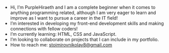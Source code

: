 -  Hi, I’m PurpleHiraeth and I am a complete beginner when it comes to anything programming related, although I am very eager to learn and improve as I want to pursue a career in the IT field!
-  I’m interested in developing my front-end development skills and making connections with fellow coders!
-  I’m currently learning: HTML, CSS and JavaScript.
-  I’m looking to collaborate on projects that I can include in my portfolio.
-  How to reach me: stoimirovnikolay8@gmail.com
